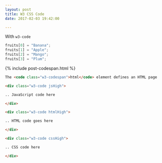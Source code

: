 ```yaml
---
layout: post
title: W3 CSS Code
date: 2017-02-03 19:42:00

---
```


With `w3-code`

```javascript
fruits[0] = "Banana";
fruits[1] = "Apple";
fruits[2] = "Mango";
fruits[3] = "Plum";
```

{% include post-codespan.html %}

```html
The <code class="w3-codespan">html</code> element defines an HTML page.
```

```html
<div class="w3-code jsHigh">

.. JavaScript code here

</div>
```

```html
<div class="w3-code htmlHigh">

.. HTML code goes here

</div>
```

```html
<div class="w3-code cssHigh">

.. CSS code here

</div>
```
